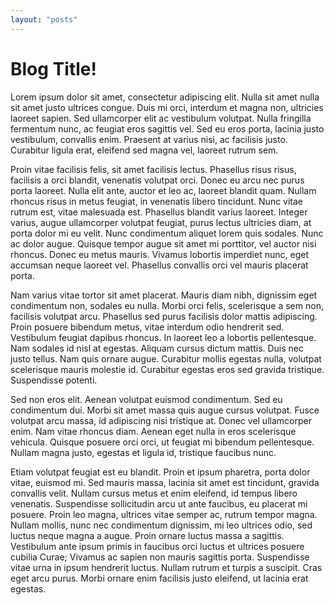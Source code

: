 ```yaml
---
layout: "posts"
---
```


# Blog Title!

Lorem ipsum dolor sit amet, consectetur adipiscing elit. Nulla sit amet nulla sit amet justo ultrices congue. Duis mi orci, interdum et magna non, ultricies laoreet sapien. Sed ullamcorper elit ac vestibulum volutpat. Nulla fringilla fermentum nunc, ac feugiat eros sagittis vel. Sed eu eros porta, lacinia justo vestibulum, convallis enim. Praesent at varius nisi, ac facilisis justo. Curabitur ligula erat, eleifend sed magna vel, laoreet rutrum sem.

Proin vitae facilisis felis, sit amet facilisis lectus. Phasellus risus risus, facilisis a orci blandit, venenatis volutpat orci. Donec eu arcu nec purus porta laoreet. Nulla elit ante, auctor et leo ac, laoreet blandit quam. Nullam rhoncus risus in metus feugiat, in venenatis libero tincidunt. Nunc vitae rutrum est, vitae malesuada est. Phasellus blandit varius laoreet. Integer varius, augue ullamcorper volutpat feugiat, purus lectus ultricies diam, at porta dolor mi eu velit. Nunc condimentum aliquet lorem quis sodales. Nunc ac dolor augue. Quisque tempor augue sit amet mi porttitor, vel auctor nisi rhoncus. Donec eu metus mauris. Vivamus lobortis imperdiet nunc, eget accumsan neque laoreet vel. Phasellus convallis orci vel mauris placerat porta.

Nam varius vitae tortor sit amet placerat. Mauris diam nibh, dignissim eget condimentum non, sodales eu nulla. Morbi orci felis, scelerisque a sem non, facilisis volutpat arcu. Phasellus sed purus facilisis dolor mattis adipiscing. Proin posuere bibendum metus, vitae interdum odio hendrerit sed. Vestibulum feugiat dapibus rhoncus. In laoreet leo a lobortis pellentesque. Nam sodales id nisl at egestas. Aliquam cursus dictum mattis. Duis nec justo tellus. Nam quis ornare augue. Curabitur mollis egestas nulla, volutpat scelerisque mauris molestie id. Curabitur egestas eros sed gravida tristique. Suspendisse potenti.

Sed non eros elit. Aenean volutpat euismod condimentum. Sed eu condimentum dui. Morbi sit amet massa quis augue cursus volutpat. Fusce volutpat arcu massa, id adipiscing nisi tristique at. Donec vel ullamcorper enim. Nam vitae rhoncus diam. Aenean eget nulla in eros scelerisque vehicula. Quisque posuere orci orci, ut feugiat mi bibendum pellentesque. Nullam magna justo, egestas et ligula id, tristique faucibus nunc.

Etiam volutpat feugiat est eu blandit. Proin et ipsum pharetra, porta dolor vitae, euismod mi. Sed mauris massa, lacinia sit amet est tincidunt, gravida convallis velit. Nullam cursus metus et enim eleifend, id tempus libero venenatis. Suspendisse sollicitudin arcu ut ante faucibus, eu placerat mi posuere. Proin leo magna, ultrices vitae semper ac, rutrum tempor magna. Nullam mollis, nunc nec condimentum dignissim, mi leo ultrices odio, sed luctus neque magna a augue. Proin ornare luctus massa a sagittis. Vestibulum ante ipsum primis in faucibus orci luctus et ultrices posuere cubilia Curae; Vivamus ac sapien non mauris sagittis porta. Suspendisse vitae urna in ipsum hendrerit luctus. Nullam rutrum et turpis a suscipit. Cras eget arcu purus. Morbi ornare enim facilisis justo eleifend, ut lacinia erat egestas. 
